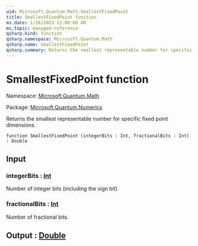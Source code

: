 ```yaml
---
uid: Microsoft.Quantum.Math.SmallestFixedPoint
title: SmallestFixedPoint function
ms.date: 1/26/2023 12:00:00 AM
ms.topic: managed-reference
qsharp.kind: function
qsharp.namespace: Microsoft.Quantum.Math
qsharp.name: SmallestFixedPoint
qsharp.summary: Returns the smallest representable number for specific fixed point dimensions.
---
```


# SmallestFixedPoint function

Namespace: [Microsoft.Quantum.Math](xref:Microsoft.Quantum.Math)

Package: [Microsoft.Quantum.Numerics](https://nuget.org/packages/Microsoft.Quantum.Numerics)


Returns the smallest representable number for specific fixed point dimensions.

```qsharp
function SmallestFixedPoint (integerBits : Int, fractionalBits : Int) : Double
```


## Input

### integerBits : [Int](xref:microsoft.quantum.qsharp.valueliterals#int-literals)

Number of integer bits (including the sign bit).


### fractionalBits : [Int](xref:microsoft.quantum.qsharp.valueliterals#int-literals)

Number of fractional bits.



## Output : [Double](xref:microsoft.quantum.qsharp.valueliterals#double-literals)

